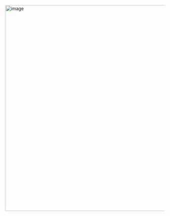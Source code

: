 <img width="651" alt="image" src="https://github.com/vaibhavudaywal/xcode-app/assets/102945788/d0a1333b-78e0-4186-b336-c13c98b25112">

